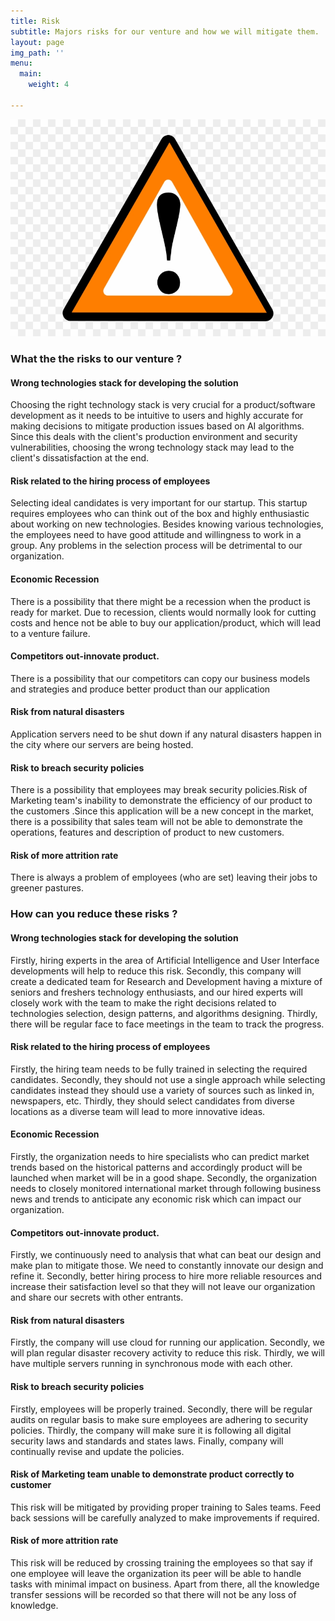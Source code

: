 ```yaml
---
title: Risk
subtitle: Majors risks for our venture and how we will mitigate them.
layout: page
img_path: ''
menu:
  main:
    weight: 4

---
```

![](/images/34-343010_black-orange-warning-1-clip-art-at-clker-orangewarning-sign.png.jpg)

### What the the risks to our venture ?

#### Wrong technologies stack for developing the solution

Choosing the right technology stack is very crucial for a product/software development as it needs to be intuitive to users and highly accurate for making decisions to mitigate production issues based on AI algorithms. Since this deals with the client's production environment and security vulnerabilities, choosing the wrong technology stack may lead to the client's dissatisfaction at the end.

#### Risk related to the hiring process of employees

Selecting ideal candidates is very important for our startup. This startup requires employees who can think out of the box and highly enthusiastic about working on new technologies. Besides knowing various technologies, the employees need to have good attitude and willingness to work in a group. Any problems in the selection process will be detrimental to our organization.

#### Economic Recession

There is a possibility that there might be a recession when the product is ready for market. Due to recession, clients would normally look for cutting costs and hence not be able to buy our application/product, which will lead to a venture failure.

#### Competitors out-innovate product.

There is a possibility that our competitors can copy our business models and strategies and produce better product than our application

#### Risk from natural disasters

Application servers need to be shut down if any natural disasters happen in the city where our servers are being hosted.

#### Risk to breach security policies

There is a possibility that employees may break security policies.Risk of Marketing team's inability to demonstrate the efficiency of our product to the customers .Since this application will be a new concept in the market, there is a possibility that sales team will not be able to demonstrate the operations, features and description of product to new customers.

#### Risk of more attrition rate

There is always a problem of employees (who are set) leaving their jobs to greener pastures.

### How can you reduce these risks ?

#### Wrong technologies stack for developing the solution

Firstly, hiring experts in the area of Artificial Intelligence and User Interface developments will help to reduce this risk. Secondly, this company will create a dedicated team for Research and Development having a mixture of seniors and freshers technology enthusiasts, and our hired experts will closely work with the team to make the right decisions related to technologies selection, design patterns, and algorithms designing. Thirdly, there will be regular face to face meetings in the team to track the progress.

#### Risk related to the hiring process of employees

Firstly, the hiring team needs to be fully trained in selecting the required candidates. Secondly, they should not use a single approach while selecting candidates instead they should use a variety of sources such as linked in, newspapers, etc. Thirdly, they should select candidates from diverse locations as a diverse team will lead to more innovative ideas.

#### Economic Recession

Firstly, the organization needs to hire specialists who can predict market trends based on the historical patterns and accordingly product will be launched when market will be in a good shape. Secondly, the organization needs to closely monitored international market through following business news and trends to anticipate any economic risk which can impact our organization.

#### Competitors out-innovate product.

Firstly, we continuously need to analysis that what can beat our design and make plan to mitigate those. We need to constantly innovate our design and refine it. Secondly, better hiring process to hire more reliable resources and increase their satisfaction level so that they will not leave our organization and share our secrets with other entrants.

#### Risk from natural disasters

Firstly, the company will use cloud for running our application. Secondly, we will plan regular disaster recovery activity to reduce this risk. Thirdly, we will have multiple servers running in synchronous mode with each other.

#### Risk to breach security policies

Firstly, employees will be properly trained. Secondly, there will be regular audits on regular basis to make sure employees are adhering to security policies. Thirdly, the company will make sure it is following all digital security laws and standards and states laws. Finally, company will continually revise and update the policies.

#### Risk of Marketing team unable to demonstrate product correctly to customer

This risk will be mitigated by providing proper training to Sales teams. Feed back sessions will be carefully analyzed to make improvements if required.

#### Risk of more attrition rate

This risk will be reduced by crossing training the employees so that say if one employee will leave the organization its peer will be able to handle tasks with minimal impact on business. Apart from there, all the knowledge transfer sessions will be recorded so that there will not be any loss of knowledge.